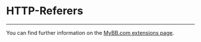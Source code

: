 # HTTP-Referers

---

You can find further information on the [MyBB.com extensions page](https://community.mybb.com/mods.php?action=view&pid=44).
